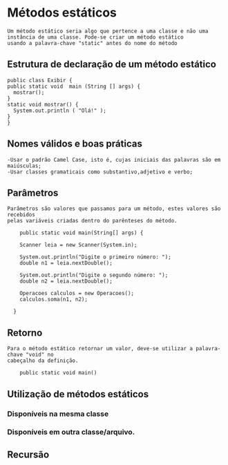 # Métodos estáticos
    Um método estático seria algo que pertence a uma classe e não uma instância de uma classe. Pode-se criar um método estático
    usando a palavra-chave "static" antes do nome do método
## Estrutura de declaração de um método estático
    public class Exibir {  
    public static void  main (String [] args) {  
      mostrar();  
    }  
    static void mostrar() {  
      System.out.println ( "Olá!" );  
    }  
    }  
## Nomes válidos e boas práticas
    -Usar o padrão Camel Case, isto é, cujas iniciais das palavras são em maiúsculas;
    -Usar classes gramaticais como substantivo,adjetivo e verbo;     
## Parâmetros
    Parâmetros são valores que passamos para um método, estes valores são recebidos 
    pelas variáveis criadas dentro do parênteses do método.
        
        public static void main(String[] args) {
        
        Scanner leia = new Scanner(System.in);
        
        System.out.println("Digite o primeiro número: ");
        double n1 = leia.nextDouble();        
        
        System.out.println("Digite o segundo número: ");
        double n2 = leia.nextDouble();
        
        Operacoes calculos = new Operacoes();
        calculos.soma(n1, n2);
        
      }
## Retorno
    Para o método estático retornar um valor, deve-se utilizar a palavra-chave "void" no
    cabeçalho da definição.
        
        public static void main()
        
## Utilização de métodos estáticos
### Disponíveis na mesma classe
### Disponíveis em outra classe/arquivo.
## Recursão
